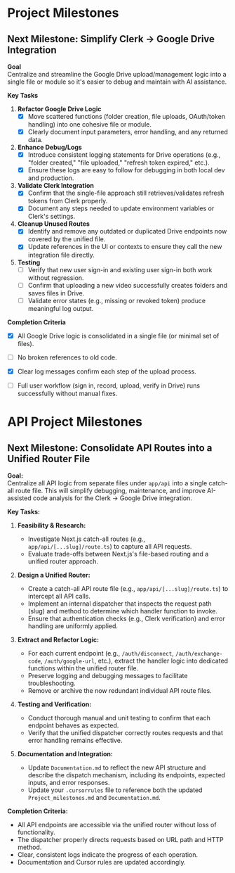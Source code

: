 # Project Milestones

## Next Milestone: Simplify Clerk → Google Drive Integration

**Goal**  
Centralize and streamline the Google Drive upload/management logic into a single file or module so it's easier to debug and maintain with AI assistance.

**Key Tasks**  
1. **Refactor Google Drive Logic**  
   - [x] Move scattered functions (folder creation, file uploads, OAuth/token handling) into one cohesive file or module.  
   - [x] Clearly document input parameters, error handling, and any returned data.

2. **Enhance Debug/Logs**  
   - [x] Introduce consistent logging statements for Drive operations (e.g., "folder created," "file uploaded," "refresh token expired," etc.).  
   - [x] Ensure these logs are easy to follow for debugging in both local dev and production.

3. **Validate Clerk Integration**  
   - [x] Confirm that the single-file approach still retrieves/validates refresh tokens from Clerk properly.  
   - [x] Document any steps needed to update environment variables or Clerk's settings.

4. **Cleanup Unused Routes**  
   - [x] Identify and remove any outdated or duplicated Drive endpoints now covered by the unified file.  
   - [x] Update references in the UI or contexts to ensure they call the new integration file directly.

5. **Testing**  
   - [ ] Verify that new user sign-in and existing user sign-in both work without regression.  
   - [ ] Confirm that uploading a new video successfully creates folders and saves files in Drive.  
   - [ ] Validate error states (e.g., missing or revoked token) produce meaningful log output.

**Completion Criteria**  
- [x] All Google Drive logic is consolidated in a single file (or minimal set of files).  
- [ ] No broken references to old code.  
- [x] Clear log messages confirm each step of the upload process.  
- [ ] Full user workflow (sign in, record, upload, verify in Drive) runs successfully without manual fixes.


# API Project Milestones

## Next Milestone: Consolidate API Routes into a Unified Router File

**Goal:**  
Centralize all API logic from separate files under `app/api` into a single catch-all route file. This will simplify debugging, maintenance, and improve AI-assisted code analysis for the Clerk → Google Drive integration.

**Key Tasks:**

1. **Feasibility & Research:**  
   - Investigate Next.js catch-all routes (e.g., `app/api/[...slug]/route.ts`) to capture all API requests.  
   - Evaluate trade-offs between Next.js's file-based routing and a unified router approach.

2. **Design a Unified Router:**  
   - Create a catch-all API route file (e.g., `app/api/[...slug]/route.ts`) to intercept all API calls.
   - Implement an internal dispatcher that inspects the request path (slug) and method to determine which handler function to invoke.
   - Ensure that authentication checks (e.g., Clerk verification) and error handling are uniformly applied.

3. **Extract and Refactor Logic:**  
   - For each current endpoint (e.g., `/auth/disconnect`, `/auth/exchange-code`, `/auth/google-url`, etc.), extract the handler logic into dedicated functions within the unified router file.
   - Preserve logging and debugging messages to facilitate troubleshooting.
   - Remove or archive the now redundant individual API route files.

4. **Testing and Verification:**  
   - Conduct thorough manual and unit testing to confirm that each endpoint behaves as expected.
   - Verify that the unified dispatcher correctly routes requests and that error handling remains effective.

5. **Documentation and Integration:**  
   - Update `Documentation.md` to reflect the new API structure and describe the dispatch mechanism, including its endpoints, expected inputs, and error responses.
   - Update your `.cursorrules` file to reference both the updated `Project_milestones.md` and `Documentation.md`.

**Completion Criteria:**  
- All API endpoints are accessible via the unified router without loss of functionality.
- The dispatcher properly directs requests based on URL path and HTTP method.
- Clear, consistent logs indicate the progress of each operation.
- Documentation and Cursor rules are updated accordingly.